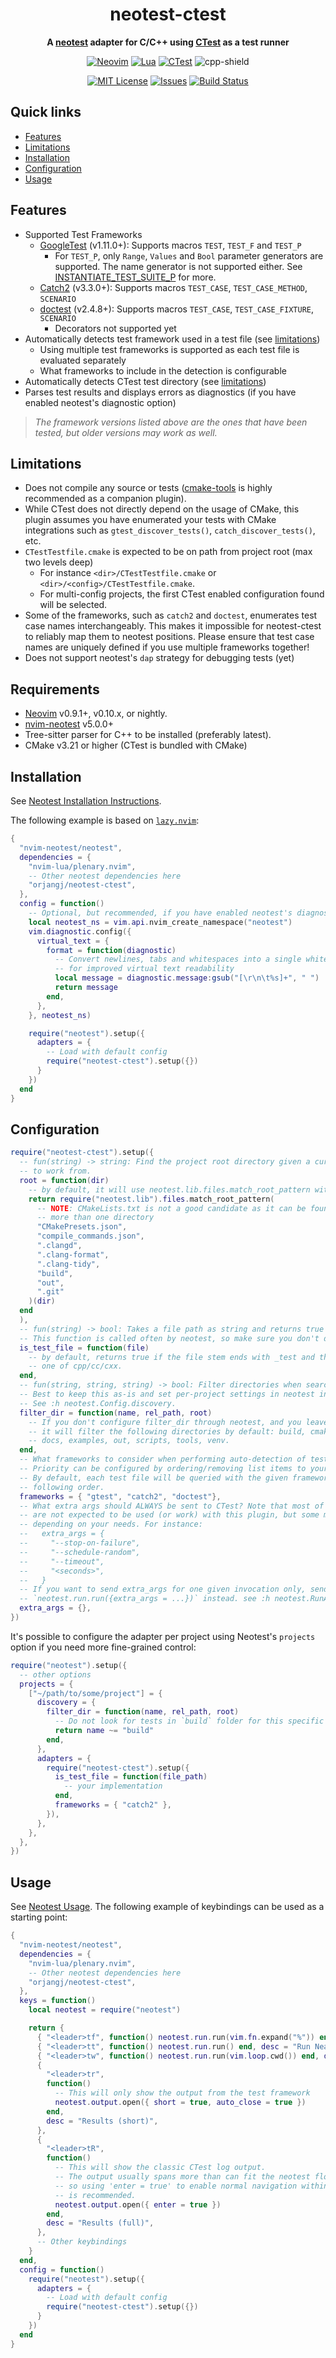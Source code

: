 <!-- prettier-ignore-start -->

<div align="center">
  <h1>neotest-ctest</h1>
  <p>
    <strong>
      A <a href="https://github.com/nvim-neotest/neotest">neotest</a> adapter for C/C++
      using <a href="https://cmake.org/cmake/help/latest/manual/ctest.1.html">CTest</a>
      as a test runner
    </strong>
  </p>

[![Neovim][neovim-shield]][neovim-url]
[![Lua][lua-shield]][lua-url]
[![CTest][ctest-shield]][ctest-url]
![cpp-shield]

[![MIT License][license-shield]][license-url]
[![Issues][issues-shield]][issues-url]
[![Build Status][ci-shield]][ci-url]

</div>

<!-- prettier-ignore-end -->

## Quick links

- [Features](#features)
- [Limitations](#limitations)
- [Installation](#installation)
- [Configuration](#configuration)
- [Usage](#usage)

## Features

- Supported Test Frameworks
  - [GoogleTest](https://github.com/google/googletest) (v1.11.0+): Supports
    macros `TEST`, `TEST_F` and `TEST_P`
    - For `TEST_P`, only `Range`, `Values` and `Bool` parameter generators are
      supported. The name generator is not supported either. See
      [INSTANTIATE_TEST_SUITE_P](https://google.github.io/googletest/reference/testing.html#INSTANTIATE_TEST_SUITE_P)
      for more.
  - [Catch2](https://github.com/catchorg/Catch2) (v3.3.0+): Supports macros
    `TEST_CASE`, `TEST_CASE_METHOD`, `SCENARIO`
  - [doctest](https://github.com/doctest/doctest) (v2.4.8+): Supports macros
    `TEST_CASE`, `TEST_CASE_FIXTURE`, `SCENARIO`
    - Decorators not supported yet
- Automatically detects test framework used in a test file (see
  [limitations](#limitations))
  - Using multiple test frameworks is supported as each test file is evaluated
    separately
  - What frameworks to include in the detection is configurable
- Automatically detects CTest test directory (see [limitations](#limitations))
- Parses test results and displays errors as diagnostics (if you have enabled
  neotest's diagnostic option)

> _The framework versions listed above are the ones that have been tested, but
> older versions may work as well._

## Limitations

- Does not compile any source or tests
  ([cmake-tools](https://github.com/Civitasv/cmake-tools.nvim) is highly
  recommended as a companion plugin).
- While CTest does not directly depend on the usage of CMake, this plugin
  assumes you have enumerated your tests with CMake integrations such as
  `gtest_discover_tests()`, `catch_discover_tests()`, etc.
- `CTestTestfile.cmake` is expected to be on path from project root (max two
  levels deep)
  - For instance `<dir>/CTestTestfile.cmake` or
    `<dir>/<config>/CTestTestfile.cmake`.
  - For multi-config projects, the first CTest enabled configuration found will
    be selected.
- Some of the frameworks, such as `catch2` and `doctest`, enumerates test case
  names interchangeably. This makes it impossible for neotest-ctest to reliably
  map them to neotest positions. Please ensure that test case names are uniquely
  defined if you use multiple frameworks together!
- Does not support neotest's `dap` strategy for debugging tests (yet)

## Requirements

- [Neovim](https://github.com/neovim/neovim) v0.9.1+, v0.10.x, or nightly.
- [nvim-neotest](https://github.com/nvim-neotest/nvim-neotest) v5.0.0+
- Tree-sitter parser for C++ to be installed (preferably latest).
- CMake v3.21 or higher (CTest is bundled with CMake)

## Installation

See
[Neotest Installation Instructions](https://github.com/nvim-neotest/neotest#installation).

The following example is based on
[`lazy.nvim`](https://github.com/folke/lazy.nvim):

```lua
{
  "nvim-neotest/neotest",
  dependencies = {
    "nvim-lua/plenary.nvim",
    -- Other neotest dependencies here
    "orjangj/neotest-ctest",
  },
  config = function()
    -- Optional, but recommended, if you have enabled neotest's diagnostic option
    local neotest_ns = vim.api.nvim_create_namespace("neotest")
    vim.diagnostic.config({
      virtual_text = {
        format = function(diagnostic)
          -- Convert newlines, tabs and whitespaces into a single whitespace
          -- for improved virtual text readability
          local message = diagnostic.message:gsub("[\r\n\t%s]+", " ")
          return message
        end,
      },
    }, neotest_ns)

    require("neotest").setup({
      adapters = {
        -- Load with default config
        require("neotest-ctest").setup({})
      }
    })
  end
}
```

## Configuration

```lua
require("neotest-ctest").setup({
  -- fun(string) -> string: Find the project root directory given a current directory
  -- to work from.
  root = function(dir)
    -- by default, it will use neotest.lib.files.match_root_pattern with the following entries
    return require("neotest.lib").files.match_root_pattern(
      -- NOTE: CMakeLists.txt is not a good candidate as it can be found in
      -- more than one directory
      "CMakePresets.json",
      "compile_commands.json",
      ".clangd",
      ".clang-format",
      ".clang-tidy",
      "build",
      "out",
      ".git"
    )(dir)
  end
  ),
  -- fun(string) -> bool: Takes a file path as string and returns true if it contains tests.
  -- This function is called often by neotest, so make sure you don't do any heavy duty work.
  is_test_file = function(file)
    -- by default, returns true if the file stem ends with _test and the file extension is
    -- one of cpp/cc/cxx.
  end,
  -- fun(string, string, string) -> bool: Filter directories when searching for test files.
  -- Best to keep this as-is and set per-project settings in neotest instead.
  -- See :h neotest.Config.discovery.
  filter_dir = function(name, rel_path, root)
    -- If you don't configure filter_dir through neotest, and you leave it as-is,
    -- it will filter the following directories by default: build, cmake, doc,
    -- docs, examples, out, scripts, tools, venv.
  end,
  -- What frameworks to consider when performing auto-detection of test files.
  -- Priority can be configured by ordering/removing list items to your needs.
  -- By default, each test file will be queried with the given frameworks in the
  -- following order.
  frameworks = { "gtest", "catch2", "doctest"},
  -- What extra args should ALWAYS be sent to CTest? Note that most of CTest arguments
  -- are not expected to be used (or work) with this plugin, but some might be useful
  -- depending on your needs. For instance:
  --   extra_args = {
  --     "--stop-on-failure",
  --     "--schedule-random",
  --     "--timeout",
  --     "<seconds>",
  --   }
  -- If you want to send extra_args for one given invocation only, send them to
  -- `neotest.run.run({extra_args = ...})` instead. see :h neotest.RunArgs for details.
  extra_args = {},
})
```

It's possible to configure the adapter per project using Neotest's `projects`
option if you need more fine-grained control:

```lua
require("neotest").setup({
  -- other options
  projects = {
    ["~/path/to/some/project"] = {
      discovery = {
        filter_dir = function(name, rel_path, root)
          -- Do not look for tests in `build` folder for this specific project
          return name ~= "build"
        end,
      },
      adapters = {
        require("neotest-ctest").setup({
          is_test_file = function(file_path)
            -- your implementation
          end,
          frameworks = { "catch2" },
        }),
      },
    },
  },
})
```

## Usage

See
[Neotest Usage](https://github.com/nvim-neotest/neotest?tab=readme-ov-file#usage).
The following example of keybindings can be used as a starting point:

```lua
{
  "nvim-neotest/neotest",
  dependencies = {
    "nvim-lua/plenary.nvim",
    -- Other neotest dependencies here
    "orjangj/neotest-ctest",
  },
  keys = function()
    local neotest = require("neotest")

    return {
      { "<leader>tf", function() neotest.run.run(vim.fn.expand("%")) end, desc = "Run File" },
      { "<leader>tt", function() neotest.run.run() end, desc = "Run Nearest" },
      { "<leader>tw", function() neotest.run.run(vim.loop.cwd()) end, desc = "Run Workspace" },
      {
        "<leader>tr",
        function()
          -- This will only show the output from the test framework
          neotest.output.open({ short = true, auto_close = true })
        end,
        desc = "Results (short)",
      },
      {
        "<leader>tR",
        function()
          -- This will show the classic CTest log output.
          -- The output usually spans more than can fit the neotest floating window,
          -- so using 'enter = true' to enable normal navigation within the window
          -- is recommended.
          neotest.output.open({ enter = true })
        end,
        desc = "Results (full)",
      },
      -- Other keybindings
    }
  end,
  config = function()
    require("neotest").setup({
      adapters = {
        -- Load with default config
        require("neotest-ctest").setup({})
      }
    })
  end
}
```

<!-- MARKDOWN LINKS & IMAGES -->
<!-- prettier-ignore-start -->

[neovim-shield]: https://img.shields.io/badge/NeoVim-%23228B22.svg?&style=for-the-badge&logo=neovim&logoColor=white
[neovim-url]: https://neovim.io/
[lua-shield]: https://img.shields.io/badge/lua-%232C2D72.svg?style=for-the-badge&logo=lua&logoColor=white
[lua-url]: https://www.lua.org/
[ctest-shield]: https://img.shields.io/badge/CTest-%23003765.svg?style=for-the-badge&logo=cmake&logoColor=white
[ctest-url]: https://cmake.org/cmake/help/latest/manual/ctest.1.html
[cpp-shield]: https://img.shields.io/badge/C/C++-%2300599C.svg?&style=for-the-badge&logo=c%2B%2B&logoColor=white
[issues-shield]: https://img.shields.io/github/issues/orjangj/neotest-ctest.svg?style=for-the-badge
[issues-url]: https://github.com/orjangj/neotest-ctest/issues
[license-shield]: https://img.shields.io/github/license/orjangj/neotest-ctest.svg?style=for-the-badge
[license-url]: https://github.com/orjangj/neotest-ctest/blob/master/LICENSE
[ci-shield]: https://img.shields.io/github/actions/workflow/status/orjangj/neotest-ctest/test.yml?style=for-the-badge
[ci-url]: https://github.com/orjangj/neotest-ctest/actions/workflows/test.yml

<!-- prettier-ignore-end -->
